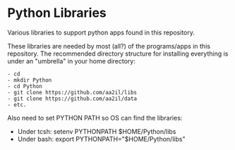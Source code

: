 # Python Libraries

Various libraries to support python apps found in this repository.

These libraries are needed by most (all?) of the programs/apps in this repository.  The recommended directory structure for installing everything is under an "umbrella" in your home directory:

    - cd
    - mkdir Python
    - cd Python
    - git clone https://github.com/aa2il/libs
    - git clone https://github.com/aa2il/data
    - etc.
    
Also need to set PYTHON PATH so OS can find the libraries:
   - Under tcsh:      setenv PYTHONPATH $HOME/Python/libs
   - Under bash:      export PYTHONPATH="$HOME/Python/libs"



